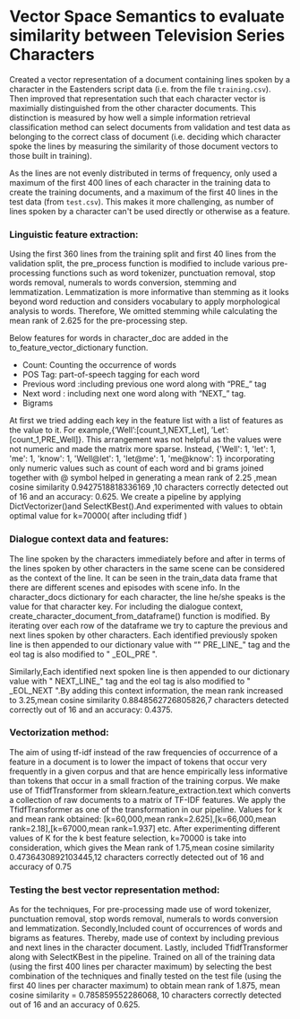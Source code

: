 # Vector Space Semantics to evaluate similarity between Television Series Characters
Created a vector representation of a document containing lines spoken by a character in the Eastenders script data (i.e. from the file `training.csv`).
Then improved that representation such that each character vector is maximially distinguished from the other character documents. 
This distinction is measured by how well a simple information retrieval classification method can select documents from validation and test data as belonging to the correct class of document (i.e. deciding which character spoke the lines by measuring the similarity of those document vectors to those built in training).

As the lines are not evenly distributed in terms of frequency, only used a maximum of the first 400 lines of each character in the training data to create the training documents, and a maximum of the first 40 lines in the test data (from `test.csv`). 
This makes it more challenging, as number of lines spoken by a character can't be used directly or otherwise as a feature.

### Linguistic feature extraction:
Using the first 360 lines from the training split and first 40 lines from the validation split, the pre_process function is modified to include various pre-processing functions such as word tokenizer, punctuation removal, stop words removal, numerals to words conversion, stemming and lemmatization. Lemmatization is more informative than stemming as it looks beyond word reduction and considers vocabulary to apply morphological analysis to words. Therefore, We omitted stemming while calculating the mean rank of 2.625 for the pre-processing step.

Below features for words in character_doc are added in the to_feature_vector_dictionary function.
- Count: Counting the occurrence of words
- POS Tag: part-of-speech tagging for each word
- Previous word :including previous one word along with “PRE_” tag
- Next word : including next one word along with “NEXT_” tag.
- Bigrams

At first we tried adding each key in the feature list with a list of features as the value to it. For example,{‘Well’:[count_1,NEXT_Let], ’Let’:[count_1,PRE_Well]}. This arrangement was not helpful as the values were not numeric and made the matrix more sparse. Instead, {'Well': 1, 'let': 1, 'me': 1, 'know': 1, 'Well@let': 1, 'let@me': 1, 'me@know': 1} incorporating only numeric values such as count of each word and bi grams joined together with @ symbol helped in generating a mean rank of 2.25 ,mean cosine similarity 0.9427518818336169 ,10 characters correctly detected out of 16 and an accuracy: 0.625. We create a pipeline by applying DictVectorizer()and SelectKBest().And experimented with values to obtain optimal value for k=70000( after including tfidf )
     
### Dialogue context data and features:
The line spoken by the characters immediately before and after in terms of the lines spoken by other characters in the same scene can be considered as the context of the line. It can be seen in the train_data data frame that there are different scenes and episodes with scene info. In the character_docs dictionary for each character, the line he/she speaks is the value for that character key. For including the dialogue context, create_character_document_from_dataframe() function is modified. By iterating over each row of the dataframe we try to capture the previous and next lines spoken by other characters. Each identified previously spoken line is then appended to our dictionary value with “" PRE_LINE_" tag and the eol tag is also modified to " _EOL_PRE ".
       
Similarly,Each identified next spoken line is then appended to our dictionary value with " NEXT_LINE_" tag and the eol tag is also modified to " _EOL_NEXT ".By adding this context information, the mean rank increased to 3.25,mean cosine similarity 0.8848562726805826,7 characters detected correctly out of 16 and an accuracy: 0.4375.
 
### Vectorization method:
The aim of using tf-idf instead of the raw frequencies of occurrence of a feature in a document is to lower the impact of tokens that occur very frequently in a given corpus and that are hence empirically less informative than tokens that occur in a small fraction of the training corpus. We make use of TfidfTransformer from sklearn.feature_extraction.text which converts a collection of raw documents to a matrix of TF-IDF features. We apply the TfidfTransformer as one of the transformation in our pipeline. Values for k and mean rank obtained: [k=60,000,mean rank=2.625],[k=66,000,mean rank=2.18],[k=67000,mean rank=1.937] etc. After experimenting different values of K for the k best feature selection, k=70000 is take into consideration, which gives the Mean rank of 1.75,mean cosine similarity 0.4736430892103445,12 characters correctly detected out of 16 and accuracy of 0.75
    
### Testing the best vector representation method:
As for the techniques, For pre-processing made use of word tokenizer, punctuation removal, stop words removal, numerals to words conversion and lemmatization. Secondly,Included count of occurrences of words and bigrams as features. Thereby, made use of context by including previous and next lines in the character document. Lastly, included TfidfTransformer along with SelectKBest in the pipeline. Trained on all of the training data (using the first 400 lines per character maximum) by selecting the best combination of the techniques and finally tested on the test file (using the first 40 lines per character maximum) to obtain mean rank of 1.875, mean cosine similarity = 0.785859552286068, 10 characters correctly detected out of 16 and an accuracy of 0.625.
 




